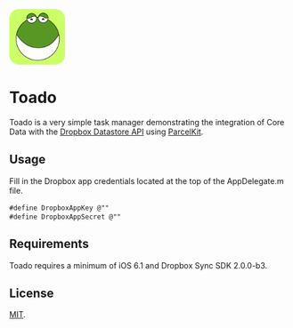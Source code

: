 <img src="ToadoLogo.png" width="100px" height="100px" />

Toado
=====
Toado is a very simple task manager demonstrating the integration of Core Data with the [Dropbox Datastore API](https://www.dropbox.com/developers/datastore) using [ParcelKit](https://github.com/overcommitted/ParcelKit).

Usage
-----
Fill in the Dropbox app credentials located at the top of the AppDelegate.m file.

    #define DropboxAppKey @""
    #define DropboxAppSecret @""
    
Requirements
------------
Toado requires a minimum of iOS 6.1 and Dropbox Sync SDK 2.0.0-b3.

License
-------
[MIT](https://github.com/daikini/toado/blob/master/LICENSE).